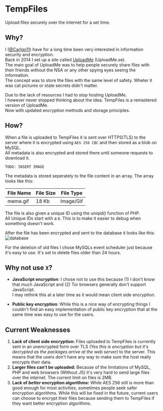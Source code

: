 # TempFiles
Upload files securely over the internet for a set time.

## Why?
I ([@Carlgo11](https://github.com/Carlgo11/)) have for a long time been very interested in information security and encryption.  
Back in 2014 I set up a site called [UploadMe](https://github.com/Carlgo11/UploadMe) (UploadMe.se).  
The main goal of UploadMe was to help people securely share files with their friends without the NSA or any other spying eyes seeing the information.  
The concept was to store the files with the same level of safety. Wheter it was cat pictures or state secrets didn't matter.  

Due to the lack of resources I had to stop hosting UploadMe.  
I however never stopped thinking about the idea. TempFiles is a remastered version of UploadMe.  
Now with updated encryption methods and storage principles.  


## How?

When a file is uploaded to TempFiles it is sent over HTTPS(TLS) to the server where it is encrypted using `AES 256 CBC` and then stored as a blob on MySQL.  
All metadata is also encrypted and stored there until someone requests to download it.  

```
TODO: INSERT IMAGE
```
The metadata is stored seperately to the file content in an array. The array looks like this:

File Name | File Size | File Type
 -------- | --------- | --------- 
meme.gif | 18 Kb | Image/Gif

The file is also given a unique ID using the uniqid() function of PHP.  
All Unique IDs start with a `D`. This is to make it easier to debug when something doesn't work.  

After the file has been encrypted and sent to the database it looks like this:
![database](https://puu.sh/pYrQL/4ed9be2137.png)

For the deletion of old files I chose MySQLs event scheduler just because it's easy to use.
It's set to delete files older than 24 hours.

## Why not use `X`?

* __JavaScript encryption__: I chose not to use this because (1) I don't know that much JavaScript and (2) Tor browsers generally don't support JavaScript.  
I may rethink this at a later time as it would mean client side encryption.

* __Public key encryption__: While this is a nice way of encrypting things I couldn't find an easy implementation of public key encryption that at the same time was easy to use for the users.

## Current Weaknesses

1. __Lack of client side encryption:__ Files uploaded to TempFiles is currently sent in an unencrypted form over TLS _(Yes this is encryption but it's decrypted as the packages arrive at the web server)_ to the server. This means that the users don't have any way to make sure the host really encrypts their data.
2. __Larger files can't be uploaded:__ Because of the limitations of MySQL, PHP and web browsers (Without JS) it's very hard to send large files over the internet. The current limit on files is 2MB.
3. __Lack of _better_ encryption algorithms:__ While AES 256 still is more than good enough for most activities, sometimes people seek safer encryption algorithms. While this will be fixed in the future, current users can choose to encrypt their files because sending them to TempFiles if they want better encryption algorithms.
